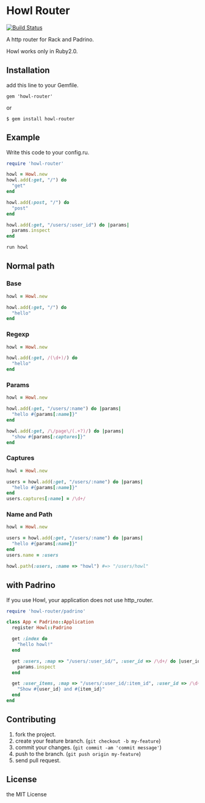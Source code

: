 # Howl Router

[![Build Status](https://travis-ci.org/namusyaka/howl-router.png)](https://travis-ci.org/namusyaka/howl-router)

A http router for Rack and Padrino.

Howl works only in Ruby2.0.

## Installation

add this line to your Gemfile.

`gem 'howl-router'`

or

`$ gem install howl-router`

## Example

Write this code to your config.ru.

```ruby
require 'howl-router'

howl = Howl.new
howl.add(:get, "/") do
  "get"
end

howl.add(:post, "/") do
  "post"
end

howl.add(:get, "/users/:user_id") do |params|
  params.inspect
end

run howl
```

## Normal path

### Base

```ruby
howl = Howl.new

howl.add(:get, "/") do
  "hello"
end
```

### Regexp

```ruby
howl = Howl.new

howl.add(:get, /(\d+)/) do
  "hello"
end
```

### Params

```ruby
howl = Howl.new

howl.add(:get, "/users/:name") do |params|
  "hello #{params[:name]}"
end

howl.add(:get, /\/page\/(.+?)/) do |params|
  "show #{params[:captures]}"
end
```

### Captures

```ruby
howl = Howl.new

users = howl.add(:get, "/users/:name") do |params|
  "hello #{params[:name]}"
end
users.captures[:name] = /\d+/
```

### Name and Path

```ruby
howl = Howl.new

users = howl.add(:get, "/users/:name") do |params|
  "hello #{params[:name]}"
end
users.name = :users

howl.path(:users, :name => "howl") #=> "/users/howl"
```

## with Padrino

If you use Howl, your application does not use http_router. 

```ruby
require 'howl-router/padrino'

class App < Padrino::Application
  register Howl::Padrino

  get :index do
    "hello howl!"
  end

  get :users, :map => "/users/:user_id/", :user_id => /\d+/ do |user_id|
    params.inspect
  end

  get :user_items, :map => "/users/:user_id/:item_id", :user_id => /\d+/, :item_id => /[1-9]+/ do |user_id, item_id|
    "Show #{user_id} and #{item_id}"
  end
end
```

## Contributing

1. fork the project.
2. create your feature branch. (`git checkout -b my-feature`)
3. commit your changes. (`git commit -am 'commit message'`)
4. push to the branch. (`git push origin my-feature`)
5. send pull request.

## License

the MIT License

